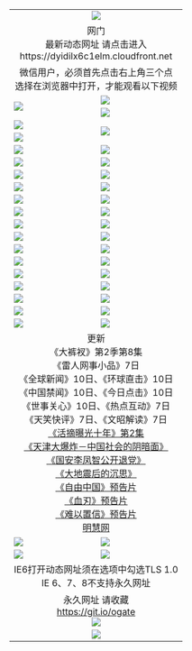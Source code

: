 ﻿<table>
  <tr></tr>
  <tr><td colspan=2 align=center><img src="https://cloud.githubusercontent.com/assets/11880933/13434984/f430fae2-e012-11e5-814f-c2df1e82b247.jpg" /></td></tr>
  <tr><td colspan=2 align=center>网门<br>最新动态网址 请点击进入
<br>https://dyidilx6c1elm.cloudfront.net
    </td>
  </tr>
  <tr>
    <td colspan=2 align=center>微信用户，必须首先点击右上角三个点<br>选择在浏览器中打开，才能观看以下视频</td>
  </tr>
  <tr>
    <td rowspan=2><a href="https://dyidilx6c1elm.cloudfront.net/ogUP.aspx?name=11DKC.mp4&count=T:2,2:8,1:16&from=github" target="_blank"><img src="https://dyidilx6c1elm.cloudfront.net/Up/11DKC1.jpg" /></a></td> 
    <td><div><a href="https://dyidilx6c1elm.cloudfront.net/ogUP.aspx?name=LRWS.mp4&count=7B:9,6B:44,5A:10,5B:35,4A:14,4B:19,3A:10,3B:26,2A:16,2B:21,1A:23,1B:29&current=7B:9" target="_blank"><img src="https://dyidilx6c1elm.cloudfront.net/Up/LRWS.jpg" /></a></td>
   </tr>
  <tr>
    <td><a href="https://dyidilx6c1elm.cloudfront.net/ogNiceVedio.aspx" target="_blank"><img src="https://dyidilx6c1elm.cloudfront.net/Up/11TGKDY.jpg" /></a></td>
  </tr>
  <tr>
    <td><a href="https://dyidilx6c1elm.cloudfront.net/ogUP.aspx?name=JQR.mp4&count=2" target="_blank"><img src="https://dyidilx6c1elm.cloudfront.net/Up/JQR.jpg" /></a></td>   
    <td rowspan=2><a href="https://dyidilx6c1elm.cloudfront.net/ogUP.aspx?name=JP.mp4&count=9" target="_blank"><img src="https://dyidilx6c1elm.cloudfront.net/Up/JP.jpg" /></td>
  </tr>
  <tr>
    <td><a href="https://dyidilx6c1elm.cloudfront.net/ogUP.aspx?name=WH.mp4" target="_blank"><img src="https://dyidilx6c1elm.cloudfront.net/Up/WH.jpg" /></a></td>
  </tr>
  <tr>
    <td><a href="https://dyidilx6c1elm.cloudfront.net/ogUP.aspx?name=SSZJ.mp4&count=480P:9,S:2" target="_blank"><img src="https://dyidilx6c1elm.cloudfront.net/Up/SSZJ.jpg" /></a></td>
    <td><a href="https://dyidilx6c1elm.cloudfront.net/ogUP.aspx?name=ZY.mp4&count=2015:16" target="_blank"><img src="https://dyidilx6c1elm.cloudfront.net/Up/ZY.jpg" /></a</td>
  </tr>
  <tr>
    <td><a href="https://dyidilx6c1elm.cloudfront.net/ogUP.aspx?name=XTFY.mp4&count=B:2,A:24" target="_blank"><img src="https://dyidilx6c1elm.cloudfront.net/Up/XTFY.jpg" /></a></td>
    <td><a href="https://dyidilx6c1elm.cloudfront.net/ogUP.aspx?name=1XQK.mp4&count=13" target="_blank"><img src="https://dyidilx6c1elm.cloudfront.net/Up/1XQK.jpg" /></a</td>
  </tr>
  <tr>
    <td><a href="https://dyidilx6c1elm.cloudfront.net/ogUP.aspx?name=1LYF.mp4&count=2" target="_blank"><img src="https://dyidilx6c1elm.cloudfront.net/Up/1LYF0.jpg" /></a></td>
    <td><a href="https://dyidilx6c1elm.cloudfront.net/ogUP.aspx?name=1ZGC.mp4&count=6" target="_blank"><img src="https://dyidilx6c1elm.cloudfront.net/Up/1ZGC0.jpg" /></a></td>
  </tr>
  <tr>
    <td><a href="https://dyidilx6c1elm.cloudfront.net/ogUP.aspx?name=1ZKM.mp4&count=3&current=3" target="_blank"><img src="https://dyidilx6c1elm.cloudfront.net/Up/1ZKM0.jpg" /></a></td>  
    <td><a href="https://dyidilx6c1elm.cloudfront.net/ogUP.aspx?name=1WWY.mp4&count=6&current=6" target="_blank"><img src="https://dyidilx6c1elm.cloudfront.net/Up/1WWY0.jpg" /></a></td>
  </tr>
  <tr>
    <td><a href="https://dyidilx6c1elm.cloudfront.net/ogUP.aspx?name=10JGY.mp4&count=3" target="_blank"><img src="https://dyidilx6c1elm.cloudfront.net/Up/10JGY0.jpg" /></a></td>
    <td><a href="https://dyidilx6c1elm.cloudfront.net/ogUP.aspx?name=10CYS.mp4&count=2" target="_blank"><img src="https://dyidilx6c1elm.cloudfront.net/Up/10CYS0.jpg" /></a></td>
  </tr>
  <tr>
    <td><a href="https://dyidilx6c1elm.cloudfront.net/ogUP.aspx?name=4SQQ.mp4&count=201603:8,201602:20,201601:21&current=201603:8" target="_blank"><img src="https://dyidilx6c1elm.cloudfront.net/Up/4SQQ0.jpg"/></a></td>
    <td><a href="https://dyidilx6c1elm.cloudfront.net/ogUP.aspx?name=4SHQ.mp4&count=201603:10,201602:27,201601:28&current=201603:10" target="_blank"><img src="https://dyidilx6c1elm.cloudfront.net/Up/4SHQ0.jpg"/></a></td>
  </tr>
  <tr>
    <td><a href="https://dyidilx6c1elm.cloudfront.net/ogUP.aspx?name=4SZG.mp4&count=201603:9,201602:21,201601:23&current=201603:9" target="_blank"><img src="https://dyidilx6c1elm.cloudfront.net/Up/4SZG0.jpg"/></a></td>
    <td><a href="https://dyidilx6c1elm.cloudfront.net/ogUP.aspx?name=4SDJ.mp4&count=201603A:9,201603B:6,201602A:24,201602B:7,201601A:48,201601B:6&current=201603A:9" target="_blank"><img src="https://dyidilx6c1elm.cloudfront.net/Up/4SDJ0.jpg"/></a></td>
  </tr>
  <tr>
    <td><a href="https://dyidilx6c1elm.cloudfront.net/ogUP.aspx?name=4SGX.mp4&count=201603:2&current=201603:2" target="_blank"><img src="https://dyidilx6c1elm.cloudfront.net/Up/4SGX0.jpg"/></a></td>
    <td><a href="https://dyidilx6c1elm.cloudfront.net/ogUP.aspx?name=4SHD.mp4&count=201603:3&current=201603:1" target="_blank"><img src="https://dyidilx6c1elm.cloudfront.net/Up/4SHD0.jpg"/></a></td>
  </tr>
  <tr>
    <td><a href="https://dyidilx6c1elm.cloudfront.net/ogUP.aspx?name=4CTX.mp4&count=201603:2,201602:3,201601:4&current=201603:2" target="_blank"><img src="https://dyidilx6c1elm.cloudfront.net/Up/4CTX0.jpg"/></a></td>
    <td><a href="https://dyidilx6c1elm.cloudfront.net/ogUP.aspx?name=4CWZ.mp4&count=201603:1,201602:4,201601:4&current=201603:1" target="_blank"><img src="https://dyidilx6c1elm.cloudfront.net/Up/4CWZ0.jpg"/></a></td>
  </tr>
  <tr>
    <td><a href="https://dyidilx6c1elm.cloudfront.net/onUP.aspx?name=https://d2t6x1lwzcff38.cloudfront.net/" target="_blank"><img src="https://dyidilx6c1elm.cloudfront.net/Up/0DTW.jpg"/></a></td>
    <td><a href="https://dyidilx6c1elm.cloudfront.net/onUP.aspx?name=https://d240ns8up8earz.cloudfront.net/acenter/" target="_blank"><img src="https://dyidilx6c1elm.cloudfront.net/Up/0TDW.jpg" /></a></td>
  </tr>
  <tr>
    <td><a href="https://dyidilx6c1elm.cloudfront.net/onUP.aspx?name=https://d4508d6vomz2p.cloudfront.net/gb/nsc413.htm" target="_blank"><img src="https://dyidilx6c1elm.cloudfront.net/Up/0DJY.jpg" /></a></td>
    <td><a href="https://dyidilx6c1elm.cloudfront.net/onUP.aspx?name=https://d3bxwq7vzudb5l.cloudfront.net/xtr/gb/prog204.html" target="_blank"><img src="https://dyidilx6c1elm.cloudfront.net/Up/0XTR.jpg" /></a></td>
  </tr>
  <tr>
    <td><a href="https://dyidilx6c1elm.cloudfront.net/onUP.aspx?name=https://d3aj00iefsmfgc.cloudfront.net/" target="_blank"><img src="https://dyidilx6c1elm.cloudfront.net/Up/0MHW.jpg" /></a></td>
    <td><a href="https://dyidilx6c1elm.cloudfront.net/onUP.aspx?name=https://d1sbg9daat0zu5.cloudfront.net/" target="_blank"><img src="https://dyidilx6c1elm.cloudfront.net/Up/0ZJW.jpg" /></a></td>
  </tr>
  <tr>
    <td><a href="https://dyidilx6c1elm.cloudfront.net/ogUP.aspx?name=0FG.zip" target="_blank"><img src="https://dyidilx6c1elm.cloudfront.net/Up/0FG.jpg" /></a></td>
    <td><a href="https://dyidilx6c1elm.cloudfront.net/ogUP.aspx?name=0FGA.apk" target="_blank"><img src="https://dyidilx6c1elm.cloudfront.net/Up/0FGA.jpg" /></a></td>
  </tr>
  <tr>
    <td><a href="https://dyidilx6c1elm.cloudfront.net/ogUP.aspx?name=0U.zip" target="_blank"><img src="https://dyidilx6c1elm.cloudfront.net/Up/0U.jpg" /></a></td>
    <td><a href="https://dyidilx6c1elm.cloudfront.net/ogUP.aspx?name=0UA.apk" target="_blank"><img src="https://dyidilx6c1elm.cloudfront.net/Up/0UA.jpg" /></a></td>
  </tr>
  <tr>
    <td><a href="https://dyidilx6c1elm.cloudfront.net/ogUP.aspx?name=0iPPOTV.zip" target="_blank"><img src="https://dyidilx6c1elm.cloudfront.net/Up/0iPPOTV.jpg" /></a></td>
    <td><a href="https://dyidilx6c1elm.cloudfront.net/ogUP.aspx?name=0iNTD.apk" target="_blank"><img src="https://dyidilx6c1elm.cloudfront.net/Up/0iNTD.jpg" /></a></td>
  </tr>
  <tr>
    <td colspan=2 align=center>更新<br>
      《大裤衩》第2季第8集<br>
      《雷人网事小品》7日<br>
      《全球新闻》10日、《环球直击》10日<br>
      《中国禁闻》10日、《今日点击》10日<br>
      《世事关心》10日、《热点互动》7日<br>
      《天笑快评》7日、《文昭解读》7日<br>
      <a href="https://dyidilx6c1elm.cloudfront.net/ogUP.aspx?name=SSZJ.mp4&count=480P:9,S:2&current=S:2" target="_blank">《活摘曝光十年》第2集</a><br>
      <a href="https://dyidilx6c1elm.cloudfront.net/ogUP.aspx?name=4TJDBZ.mp4" target="_blank">《天津大爆炸－中国社会的阴暗面》</a><br>
      <a href="https://dyidilx6c1elm.cloudfront.net/ogUP.aspx?name=4LFZ.mp4" target="_blank">《国安李凤智公开退党》</a><br>
      <a href="https://dyidilx6c1elm.cloudfront.net/ogUP.aspx?name=4DDZHDCS.mp4" target="_blank">《大地震后的沉思》</a><br>
      <a href="https://dyidilx6c1elm.cloudfront.net/ogUP.aspx?name=11ZYZG0.mp4" target="_blank">《自由中国》预告片</a><br>
      <a href="https://dyidilx6c1elm.cloudfront.net/ogUP.aspx?name=11XR.mp4" target="_blank">《血刃》预告片</a><br>
      <a href="https://dyidilx6c1elm.cloudfront.net/ogUP.aspx?name=11NYZX.mp4&count=2" target="_blank">《难以置信》预告片</a><br>
      <a href="https://dyidilx6c1elm.cloudfront.net/onUP.aspx?name=https://www.minghui.org/" target="_blank">明慧网</a></td>
    </td>
  </tr>
  <tr>
    <td><a href="https://dyidilx6c1elm.cloudfront.net/ogNice.aspx" target="_blank"><img src="https://dyidilx6c1elm.cloudfront.net/Up/0WCYY.jpg" /></a></td>
    <td><a href="https://dyidilx6c1elm.cloudfront.net/onCO.aspx?ob=600%E4%BA%8B%E7%89%A9&op=%E5%A2%9E%E5%88%A0%E6%94%B9&args=WH1~%23%E7%B1%BB%E5%9E%8B6%E6%96%B0%E9%97%BB%7c%23%E7%B1%BB%E5%9E%8B6%E8%AF%84%E8%AE%BA&mode=" target="_blank"><img src="https://dyidilx6c1elm.cloudfront.net/Up/0WZTT.jpg" /></a></td> 
  </tr>
  <tr>
    <td><a href="https://dyidilx6c1elm.cloudfront.net/ogDY.aspx" target="_blank"><img src="https://dyidilx6c1elm.cloudfront.net/Up/0FK.jpg" /></a></td>
    <td><a href="https://dyidilx6c1elm.cloudfront.net/ogST.aspx" target="_blank"><img src="https://dyidilx6c1elm.cloudfront.net/Up/0ST.jpg" /></a></td> 
  </tr>
  <tr>
    <td colspan=2 align=center>IE6打开动态网址须在选项中勾选TLS 1.0<br/>IE 6、7、8不支持永久网址<br/>
      <!--微信可扫描以下临时二维码<br/>https://bit.ly/1mBQHW8<br/><a href="https://dyidilx6c1elm.cloudfront.net/Up/0WMGDL3.png" target="_blank"><img src="https://dyidilx6c1elm.cloudfront.net/Up/0WMGD3.png"/></a><br-->
  </tr>
  <tr>
    <td colspan=2 align=center>永久网址 请收藏<br/><a href="https://git.io/ogate" target="_blank">https://git.io/ogate</a><br/><a href="https://dyidilx6c1elm.cloudfront.net/Up/0WMGDL2.png" target="_blank"><img src="https://dyidilx6c1elm.cloudfront.net/Up/0WMGD2.png"/></a></td>
  </tr>
  <tr>
    <td colspan=2 align=center><a href="https://dyidilx6c1elm.cloudfront.net/ogUP.aspx?name=0oGate.apk" target="_blank"><img src="https://dyidilx6c1elm.cloudfront.net/Up/0WMAZ.jpg" /></a></td>
  </tr>
  <!--tr>
    <td colspan=2 align=center>可能失效的动态网址
    </td>
  </tr-->
</table>
